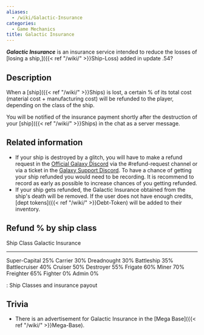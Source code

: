 ```yaml
---
aliases:
  - /wiki/Galactic-Insurance
categories:
  - Game Mechanics
title: Galactic Insurance
---
```


**_Galactic Insurance_** is an insurance service intended to reduce the losses of [losing a ship,]({{< ref "/wiki/" >}}Ship-Loss) added in update .54?

## Description

When a [ship]({{< ref "/wiki/" >}}Ships) is lost, a certain % of its total cost (material cost + manufacturing cost) will be refunded to the player, depending on the class of the ship.

You will be notified of the insurance payment shortly after the destruction of your [ship]({{< ref "/wiki/" >}}Ships) in the chat as a server message.

## Related information

- If your ship is destroyed by a glitch, you will have to make a refund request in the [Official Galaxy Discord](https://discord.com/invite/robloxgalaxy) via the #refund-request channel or via a ticket in the [Galaxy Support Discord](https://discord.com/invite/ShWshkhYhZ). To have a chance of getting your ship refunded you would need to be recording. It is recommend to record as early as possible to increase chances of you getting refunded.
- If your ship gets refunded, the Galactic Insurance obtained from the ship's death will be removed. If the user does not have enough credits, [dept tokens]({{< ref "/wiki/" >}}Debt-Token) will be added to their inventory.

## Refund % by ship class

Ship Class Galactic Insurance

---

Super-Capital 25% Carrier 30% Dreadnought 30% Battleship 35% Battlecruiser 40% Cruiser 50% Destroyer 55% Frigate 60% Miner 70% Freighter 65% Fighter 0% Admin 0%

: Ship Classes and insurance payout

## Trivia

- There is an advertisement for Galactic Insurance in the [Mega Base]({{< ref "/wiki/" >}}Mega-Base).
